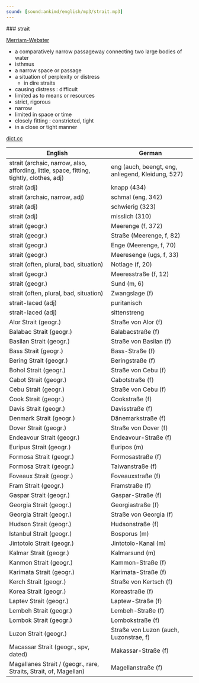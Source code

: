 ```yaml
---
sound: [sound:ankimd/english/mp3/strait.mp3]
---
```


\### strait

[Merriam-Webster](https://www.merriam-webster.com/dictionary/strait)

- a comparatively narrow passageway connecting two large bodies of water
- isthmus
- a narrow space or passage
- a situation of perplexity or distress
    - in dire straits
- causing distress : difficult
- limited as to means or resources
- strict, rigorous
- narrow
- limited in space or time
- closely fitting : constricted, tight
- in a close or tight manner

[dict.cc](https://www.dict.cc/strait)

| English        | German       |
| -------------- | ------------ |
| strait (archaic, narrow, also, affording, little, space, fitting, tightly, clothes, adj) | eng (auch, beengt, eng, anliegend, Kleidung, 527) |
| strait (adj) | knapp (434) |
| strait (archaic, narrow, adj) | schmal (eng, 342) |
| strait (adj) | schwierig (323) |
| strait (adj) | misslich (310) |
| strait (geogr.) | Meerenge (f, 372) |
| strait (geogr.) | Straße (Meerenge, f, 82) |
| strait (geogr.) | Enge (Meerenge, f, 70) |
| strait (geogr.) | Meeresenge (ugs, f, 33) |
| strait (often, plural, bad, situation) | Notlage (f, 20) |
| strait (geogr.) | Meeresstraße (f, 12) |
| strait (geogr.) | Sund (m, 6) |
| strait (often, plural, bad, situation) | Zwangslage (f) |
| strait-laced (adj) | puritanisch |
| strait-laced (adj) | sittenstreng |
| Alor Strait (geogr.) | Straße von Alor (f) |
| Balabac Strait (geogr.) | Balabacstraße (f) |
| Basilan Strait (geogr.) | Straße von Basilan (f) |
| Bass Strait (geogr.) | Bass-Straße (f) |
| Bering Strait (geogr.) | Beringstraße (f) |
| Bohol Strait (geogr.) | Straße von Cebu (f) |
| Cabot Strait (geogr.) | Cabotstraße (f) |
| Cebu Strait (geogr.) | Straße von Cebu (f) |
| Cook Strait (geogr.) | Cookstraße (f) |
| Davis Strait (geogr.) | Davisstraße (f) |
| Denmark Strait (geogr.) | Dänemarkstraße (f) |
| Dover Strait (geogr.) | Straße von Dover (f) |
| Endeavour Strait (geogr.) | Endeavour-Straße (f) |
| Euripus Strait (geogr.) | Euripos (m) |
| Formosa Strait (geogr.) | Formosastraße (f) |
| Formosa Strait (geogr.) | Taiwanstraße (f) |
| Foveaux Strait (geogr.) | Foveauxstraße (f) |
| Fram Strait (geogr.) | Framstraße (f) |
| Gaspar Strait (geogr.) | Gaspar-Straße (f) |
| Georgia Strait (geogr.) | Georgiastraße (f) |
| Georgia Strait (geogr.) | Straße von Georgia (f) |
| Hudson Strait (geogr.) | Hudsonstraße (f) |
| Istanbul Strait (geogr.) | Bosporus (m) |
| Jintotolo Strait (geogr.) | Jintotolo-Kanal (m) |
| Kalmar Strait (geogr.) | Kalmarsund (m) |
| Kanmon Strait (geogr.) | Kammon-Straße (f) |
| Karimata Strait (geogr.) | Karimata-Straße (f) |
| Kerch Strait (geogr.) | Straße von Kertsch (f) |
| Korea Strait (geogr.) | Koreastraße (f) |
| Laptev Strait (geogr.) | Laptew-Straße (f) |
| Lembeh Strait (geogr.) | Lembeh-Straße (f) |
| Lombok Strait (geogr.) | Lombokstraße (f) |
| Luzon Strait (geogr.) | Straße von Luzon (auch, Luzonstrae, f) |
| Macassar Strait (geogr., spv, dated) | Makassar-Straße (f) |
| Magallanes Strait / (geogr., rare, Straits, Strait, of, Magellan) | Magellanstraße (f) |
